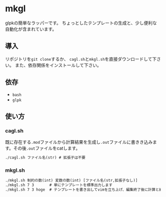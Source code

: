 # mkgl

glpkの簡単なラッパーです。
ちょっとしたテンプレートの生成と、少し便利な自動化が含まれています。

## 導入

リポジトリを`git clone`するか、
`cagl.sh`と`mkgl.sh`を直接ダウンロードして下さい。
また、依存関係をインストールして下さい。

## 依存

- `bash`
- `glpk`

## 使い方

### cagl.sh

既に存在する`.mod`ファイルから計算結果を生成し`.out`ファイルに書きき込みます。その後`.out`ファイルをcatします。

```txt
./cagl.sh ファイル名(str) # 拡張子は不要
```

### mkgl.sh

```txt
./mkgl.sh 制約の数(int) 変数の数(int) [ファイル名(str,拡張子なし)]
./mkgl.sh 7 3       # 単にテンプレートを標準出力します
./mkgl.sh 7 3 hoge  # テンプレートを書き出してvimを立ち上げ、編集終了後に計算と結果表示を行います
```

